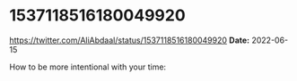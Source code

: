 # 1537118516180049920
https://twitter.com/AliAbdaal/status/1537118516180049920
**Date:** 2022-06-15

How to be more intentional with your time:
